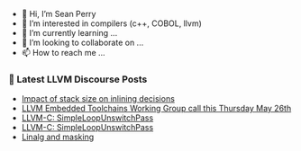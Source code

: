 - 👋 Hi, I’m Sean Perry
- 👀 I’m interested in compilers (c++, COBOL, llvm)
- 🌱 I’m currently learning ...
- 💞️ I’m looking to collaborate on ...
- 📫 How to reach me ...

<!---
s66perry/s66perry is a ✨ special ✨ repository because its `README.md` (this file) appears on your GitHub profile.
You can click the Preview link to take a look at your changes.
--->
### 📕 Latest LLVM Discourse Posts

<!-- DISCOURSE-LLVM:START -->
- [Impact of stack size on inlining decisions](https://discourse.llvm.org/t/impact-of-stack-size-on-inlining-decisions/62472#post_6)
- [LLVM Embedded Toolchains Working Group call this Thursday May 26th](https://discourse.llvm.org/t/llvm-embedded-toolchains-working-group-call-this-thursday-may-26th/62709#post_3)
- [LLVM-C: SimpleLoopUnswitchPass](https://discourse.llvm.org/t/llvm-c-simpleloopunswitchpass/62802#post_2)
- [LLVM-C: SimpleLoopUnswitchPass](https://discourse.llvm.org/t/llvm-c-simpleloopunswitchpass/62802#post_1)
- [Linalg and masking](https://discourse.llvm.org/t/linalg-and-masking/62795#post_8)
<!-- DISCOURSE-LLVM:END -->
